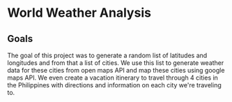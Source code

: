 # World Weather Analysis
## Goals
The goal of this project was to generate a random list of latitudes and longitudes and from that a list of cities. We use this list to generate weather data for these cities from open maps API and map these cities using google maps API. We even create a vacation itinerary to travel through 4 cities in the Philippines with directions and information on each city we're traveling to.

